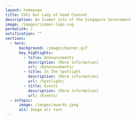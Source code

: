 ```yaml
---
layout: homepage
title: CHIJ Our Lady of Good Counsel
description: An Isomer site of the Singapore Government
image: /images/isomer-logo.svg
permalink: /
notification: ""
sections:
  - hero:
      background: /images/banner.gif
      key_highlights:
        - title: Announcements
          description: (More information)
          url: /Announcements/
        - title: In The Spotlight
          description: (More information)
          url: /Spotlight/
        - title: Events
          description: (More information)
          url: /Events/
  - infopic:
      image: /images/awards.jpeg
      alt: Image alt text
---
```

